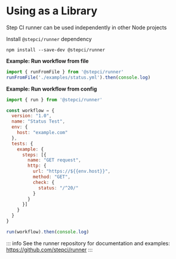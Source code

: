 # Using as a Library

Step CI runner can be used independently in other Node projects

Install `@stepci/runner` dependency

```
npm install --save-dev @stepci/runner
```

**Example: Run workflow from file**

```js
import { runFromFile } from '@stepci/runner'
runFromFile('./examples/status.yml').then(console.log)
```

**Example: Run workflow from config**

```js
import { run } from '@stepci/runner'

const workflow = {
  version: "1.0",
  name: "Status Test",
  env: {
    host: "example.com"
  },
  tests: {
    example: {
      steps: [{
        name: "GET request",
        http: {
          url: "https://${{env.host}}",
          method: "GET",
          check: {
            status: "/^20/"
          }
        }
      }]
    }
  }
}

run(workflow).then(console.log)
```

::: info
See the runner repository for documentation and examples: https://github.com/stepci/runner
:::
